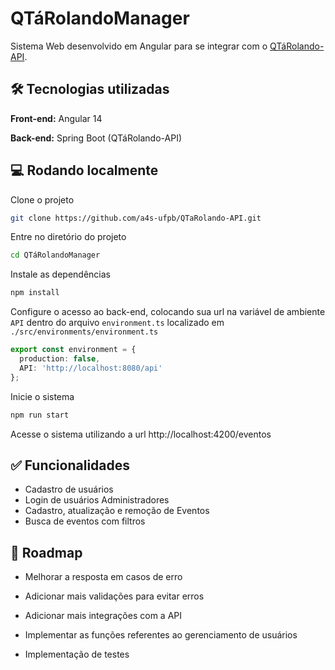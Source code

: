 
# QTáRolandoManager

Sistema Web desenvolvido em Angular para se integrar com o [QTáRolando-API](https://github.com/a4s-ufpb/QTaRolando-API).


## 🛠 Tecnologias utilizadas

**Front-end:** Angular 14

**Back-end:** Spring Boot (QTáRolando-API)


## 💻 Rodando localmente

Clone o projeto

```bash
git clone https://github.com/a4s-ufpb/QTaRolando-API.git
```

Entre no diretório do projeto

```bash
cd QTáRolandoManager
```

Instale as dependências

```bash
npm install
```

Configure o acesso ao back-end, colocando sua url na variável de ambiente `API` dentro do arquivo `environment.ts` localizado em `./src/environments/environment.ts`

```ts
export const environment = {
  production: false,
  API: 'http://localhost:8080/api'
};
```

Inicie o sistema

```bash
npm run start
```

Acesse o sistema utilizando a url http://localhost:4200/eventos
## ✅ Funcionalidades

- Cadastro de usuários
- Login de usuários Administradores
- Cadastro, atualização e remoção de Eventos
- Busca de eventos com filtros


## 🚀 Roadmap

- Melhorar a resposta em casos de erro

- Adicionar mais validações para evitar erros

- Adicionar mais integrações com a API

- Implementar as funções referentes ao gerenciamento de usuários

- Implementação de testes
